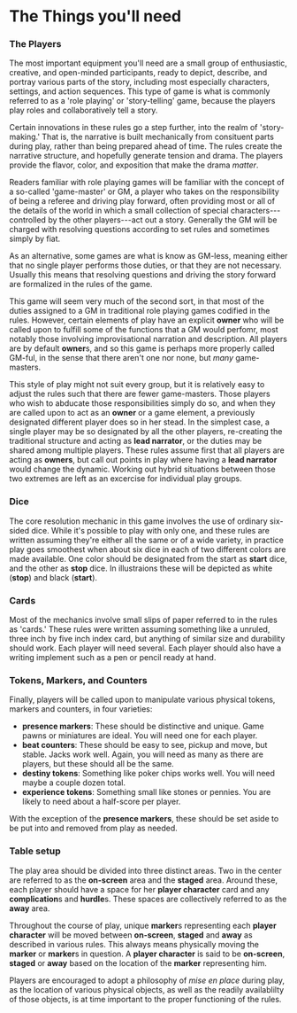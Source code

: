 # The Things you'll need

### The Players
The most important equipment you'll need are a small group of enthusiastic, creative, and open-minded participants, ready to depict, describe, and portray various parts of the story, including most especially characters, settings, and action sequences.  This type of game is what is commonly referred to as a 'role playing' or 'story-telling' game, because the players play roles and collaboratively tell a story.

Certain innovations in these rules go a step further, into the realm of 'story-making.'  That is, the narrative is built mechanically from consituent parts during play, rather than being prepared ahead of time.  The rules create the narrative structure, and hopefully generate tension and drama.  The players provide the flavor, color, and exposition that make the drama *matter*.

Readers familiar with role playing games will be familiar with the concept of a so-called 'game-master' or GM, a player who takes on the responsibility of being a referee and driving play forward, often providing most or all of the details of the world in which a small collection of special characters---controlled by the other players---act out a story.  Generally the GM will be charged with resolving questions according to set rules and sometimes simply by fiat.

As an alternative, some games are what is know as GM-less, meaning either that no single player performs those duties, or that they are not necessary.  Usually this means that resolving questions and driving the story forward are formalized in the rules of the game.

This game will seem very much of the second sort, in that most of the duties assigned to a GM in traditional role playing games codified in the rules.  However, certain elements of play have an explicit **owner** who will be called upon to fulfill some of the functions that a GM would perfomr, most notably those involving improvisational narration and description.  All players are by default **owner**s, and so this game is perhaps more properly called GM-ful, in the sense that there aren't one nor none, but *many* game-masters.

This style of play might not suit every group, but it is relatively easy to adjust the rules such that there are fewer game-masters.  Those players who wish to abducate those responsibilities simply do so, and when they are called upon to act as an **owner** or a game element, a previously designated different player does so in her stead.  In the simplest case, a single player may be so designated by all the other players, re-creating the traditional structure and acting as **lead narrator**, or the duties may be shared among multiple players.  These rules assume first that all players are acting as **owners**, but call out points in play where having a **lead narrator** would change the dynamic.  Working out hybrid situations between those two extremes are left as an excercise for individual play groups.

### Dice
The core resolution mechanic in this game involves the use of ordinary six-sided dice. While it's possible to play with only one, and these rules are written assuming they're either all the same or of a wide variety, in practice play goes smoothest when about six dice in each of two different colors are made available.  One color should be designated from the start as **start** dice, and the other as **stop** dice.  In illustraions these will be depicted as white (**stop**) and black (**start**).

### Cards
Most of the mechanics involve small slips of paper referred to in the rules as 'cards.'  These rules were written assuming something like a unruled, three inch by five inch index card, but anything of similar size and durability should work.  Each player will need several.  Each player should also have a writing implement such as a pen or pencil ready at hand.

### Tokens, Markers, and Counters
Finally, players will be called upon to manipulate various physical tokens, markers and counters, in four varieties:

* **presence markers**: These should be distinctive and unique. Game pawns or miniatures are ideal. You will need one for each player. 
* **beat counters**: These should be easy to see, pickup and move, but stable. Jacks work well. Again, you will need as many as there are players, but these should all be the same.
* **destiny tokens**: Something like poker chips works well.  You will need maybe a couple dozen total. 
* **experience tokens**: Something small like stones or pennies.  You are likely to need about a half-score per player.  

With the exception of the **presence markers**, these should be set aside to be put into and removed from play as needed.

### Table setup
The play area should be divided into three distinct areas.  Two in the center are referred to as the **on-screen** area and the **staged** area.  Around these, each player should have a space for her **player character** card and any **complication**s and **hurdle**s.  These spaces are collectively referred to as the **away** area.  

Throughout the course of play, unique **marker**s representing each **player character** will be moved between **on-screen**, **staged** and **away** as described in various rules.  This always means physically moving the **marker** or **marker**s in question.  A **player character** is said to be **on-screen**, **staged** or **away** based on the location of the **marker** representing him. 

Players are encouraged to adopt a philosophy of *mise en place* during play, as the location of various physical objects, as well as the readily availablilty of those objects, is at time important to the proper functioning of the rules.

